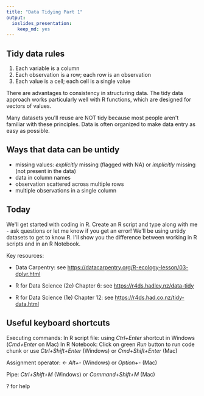 ```yaml
---
title: "Data Tidying Part 1"
output: 
  ioslides_presentation: 
    keep_md: yes
---    
```

## Tidy data rules
1. Each variable is a column
2. Each observation is a row; each row is an observation
3. Each value is a cell; each cell is a single value

There are advantages to consistency in structuring data. The tidy data approach works particularly well with R functions, which are designed for vectors of values.

Many datasets you'll reuse are NOT tidy because most people aren't familiar with these principles. Data is often organized to make data entry as easy as possible.

## Ways that data can be untidy
- missing values: *explicitly* missing (flagged with NA) or *implicitly* missing (not present in the data)
- data in column names
- observation scattered across multiple rows
- multiple observations in a single column

## Today
We'll get started with coding in R. Create an R script and type along with me - ask questions or let me know if you get an error!
We'll be using untidy datasets to get to know R.
I'll show you the difference between working in R scripts and in an R Notebook.

Key resources: 

- Data Carpentry: see <https://datacarpentry.org/R-ecology-lesson/03-dplyr.html>

- R for Data Science (2e) Chapter 6: see <https://r4ds.hadley.nz/data-tidy>

- R for Data Science (1e) Chapter 12: see <https://r4ds.had.co.nz/tidy-data.html>

## Useful keyboard shortcuts

Executing commands:
In R script file: using *Ctrl+Enter* shortcut in Windows (*Cmd+Enter* on Mac)
In R Notebook: Click on green *Run* button to run code chunk or use *Ctrl+Shift+Enter* (Windows) or *Cmd+Shift+Enter* (Mac)

Assignment operator:
<- *Alt+-* (Windows) or *Option+-* (Mac) 

Pipe:
*Ctrl+Shift+M* (Windows) or *Command+Shift+M* (Mac)

? for help

